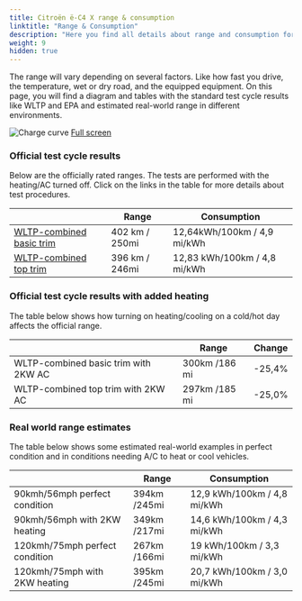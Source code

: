 ```yaml
---
title: Citroën ë-C4 X range & consumption
linktitle: "Range & Consumption"
description: "Here you find all details about range and consumption for Citroën ë-C4 X."
weight: 9
hidden: true
---
```

<!-- markdownlint-disable MD033 -->
<object type="image/svg+xml" data="../modelnavigation.svg"></object>

The range will vary depending on several factors. Like how fast you drive, the temperature, wet or dry road, and the equipped equipment. On this page, you will find a diagram and tables with the standard test cycle results like WLTP and EPA and estimated real-world range in different environments. 

![Charge curve](../range.svg  "Range information")
[Full screen](../range.svg)

### Official test cycle results

Below are the officially rated ranges. The tests are performed with the heating/AC turned off. Click on the links in the table for more details about test procedures. 

| | Range  | Consumption  |
|----|-----|------|
| [WLTP-combined basic trim](../../../../../guides/understandingrange/wltp/) | 402 km / 250mi |12,64kWh/100km / 4,9 mi/kWh | 
| [WLTP-combined top trim](../../../../../guides/understandingrange/wltp/) | 396 km / 246mi | 12,83 kWh/100km / 4,8 mi/kWh | 

### Official test cycle results with added heating

The table below shows how turning on heating/cooling on a cold/hot day affects the official range. 

| | Range  | Change  |
|----|-----|------|
| WLTP-combined basic trim with 2KW AC | 300km /186 mi | -25,4%|
| WLTP-combined top trim with 2KW AC | 297km /185 mi | -25,0%|

### Real world range estimates

The table below shows some estimated real-world examples in perfect condition and in conditions needing A/C to heat or cool vehicles. 

| | Range  | Consumption  |
|----|-----|------|
| 90kmh/56mph perfect condition | 394km /245mi| 12,9 kWh/100km / 4,8 mi/kWh |
| 90kmh/56mph with 2KW heating | 349km /217mi| 14,6 kWh/100km / 4,3 mi/kWh |
| 120kmh/75mph perfect condition | 267km /166mi| 19 kWh/100km / 3,3 mi/kWh |
| 120kmh/75mph with 2KW heating | 395km /245mi| 20,7 kWh/100km / 3,0 mi/kWh |
